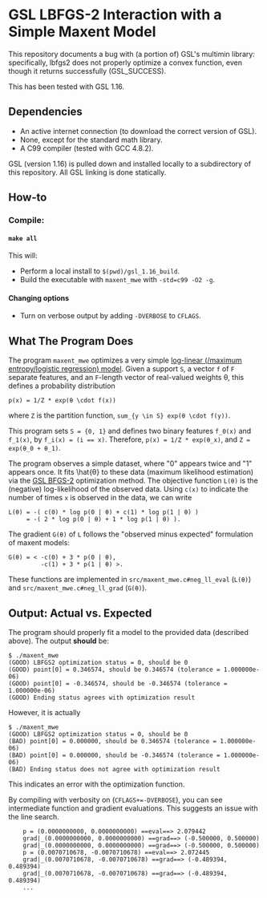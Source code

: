 # GSL LBFGS-2 Interaction with a Simple Maxent Model

This repository documents a bug with (a portion of) GSL's multimin library: specifically, lbfgs2 does not properly optimize a convex function, even though it returns successfully (GSL_SUCCESS).

This has been tested with GSL 1.16.

## Dependencies

* An active internet connection (to download the correct version of GSL).
* None, except for the standard math library.
* A C99 compiler (tested with GCC 4.8.2).

GSL (version 1.16) is pulled down and installed locally to a subdirectory of this repository. 
All GSL linking is done statically.

## How-to

### Compile:

#### `make all`
This will:
* Perform a local install to `$(pwd)/gsl_1.16_build`.
* Build the executable with `maxent_mwe` with `-std=c99 -O2 -g`.

#### Changing options
* Turn on verbose output by adding `-DVERBOSE` to `CFLAGS`.

## What The Program Does
The program `maxent_mwe` optimizes a very simple [log-linear (/maximum entropy/logistic regression) model](http://en.wikipedia.org/wiki/Log-linear_model).
Given a support `S`, a vector `f` of `F` separate features, and an `F`-length vector of real-valued weights θ, this defines a probability distribution

```
p(x) = 1/Z * exp(θ \cdot f(x))
```

where `Z` is the partition function, `sum_{y \in S} exp(θ \cdot f(y))`.

This program sets `S = {0, 1}` and defines two binary features `f_0(x)` and `f_1(x)`, by `f_i(x) = (i == x)`. 
Therefore, `p(x) = 1/Z * exp(θ_x)`, and `Z = exp(θ_0 + θ_1)`.

The program observes a simple dataset, where "0" appears twice and "1" appears once. 
It fits \hat{θ} to these data (maximum likelihood estimation) via the [GSL BFGS-2](https://www.gnu.org/software/gsl/manual/html_node/Multimin-Algorithms-with-Derivatives.html) optimization method. 
The objective function `L(θ)` is the (negative) log-likelihood of the observed data. 
Using `c(x)` to indicate the number of times `x` is observed in the data, we can write

```
L(θ) = -( c(0) * log p(0 | θ) + c(1) * log p(1 | θ) )
     = -( 2 * log p(0 | θ) + 1 * log p(1 | θ) ).
```

The gradient `G(θ)` of `L` follows the "observed minus expected" formulation of maxent models:

```
G(θ) = < -c(0) + 3 * p(0 | θ),
         -c(1) + 3 * p(1 | θ) >.
```

These functions are implemented in `src/maxent_mwe.c#neg_ll_eval` (`L(θ)`) and `src/maxent_mwe.c#neg_ll_grad` (`G(θ)`).

## Output: Actual vs. Expected

The program should properly fit a model to the provided data (described above). 
The output **should** be:

```
$ ./maxent_mwe 
(GOOD) LBFGS2 optimization status = 0, should be 0
(GOOD) point[0] = 0.346574, should be 0.346574 (tolerance = 1.000000e-06)
(GOOD) point[0] = -0.346574, should be -0.346574 (tolerance = 1.000000e-06)
(GOOD) Ending status agrees with optimization result
```

However, it is actually

```
$ ./maxent_mwe 
(GOOD) LBFGS2 optimization status = 0, should be 0
(BAD) point[0] = 0.000000, should be 0.346574 (tolerance = 1.000000e-06)
(BAD) point[0] = 0.000000, should be -0.346574 (tolerance = 1.000000e-06)
(BAD) Ending status does not agree with optimization result
```

This indicates an error with the optimization function. 

By compiling with verbosity on (`CFLAGS+=-DVERBOSE`), you can see intermediate function and gradient evaluations. 
This suggests an issue with the line search.

```
    p = (0.0000000000, 0.0000000000) ==eval==> 2.079442
    grad|_(0.0000000000, 0.0000000000) ==grad==> (-0.500000, 0.500000)
    grad|_(0.0000000000, 0.0000000000) ==grad==> (-0.500000, 0.500000)
    p = (0.0070710678, -0.0070710678) ==eval==> 2.072445
    grad|_(0.0070710678, -0.0070710678) ==grad==> (-0.489394, 0.489394)
    grad|_(0.0070710678, -0.0070710678) ==grad==> (-0.489394, 0.489394)
    ...
```
